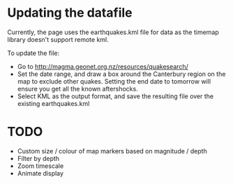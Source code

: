 Updating the datafile
=====================

Currently, the page uses the earthquakes.kml file for data as the timemap
library doesn't support remote kml.

To update the file:

* Go to http://magma.geonet.org.nz/resources/quakesearch/
* Set the date range, and draw a box around the Canterbury region on
  the map to exclude other quakes.  Setting the end date to tomorrow will
  ensure you get all the known aftershocks.
* Select KML as the output format, and save the resulting file over the
  existing earthquakes.kml

TODO
====

* Custom size / colour of map markers based on magnitude / depth
* Filter by depth
* Zoom timescale
* Animate display
